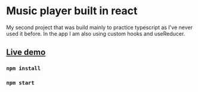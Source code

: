 # Music player built in react

My second project that was build mainly to practice typescript as I've never used it before. In the app I am also using custom hooks and useReducer.

## [Live demo](https://stachujone5.github.io/music-player/)

### `npm install`

### `npm start`
